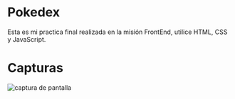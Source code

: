 # Pokedex

Esta es mi practica final realizada en la misión FrontEnd, utilice HTML, CSS y JavaScript.

# Capturas

![captura de pantalla]("minuature.png")
